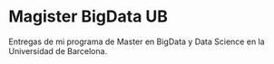 # Magister BigData UB

Entregas de mi programa de Master en BigData y Data Science en la Universidad de Barcelona.
